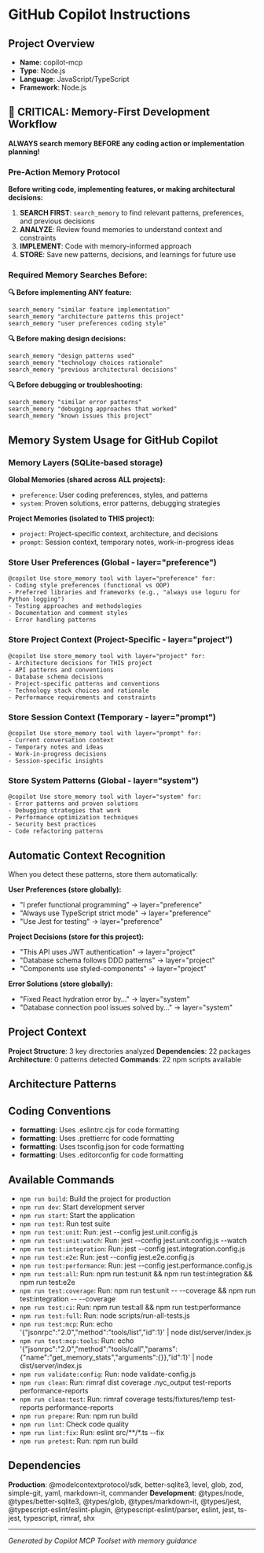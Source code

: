 # GitHub Copilot Instructions

## Project Overview
- **Name**: copilot-mcp
- **Type**: Node.js
- **Language**: JavaScript/TypeScript
- **Framework**: Node.js

## 🚨 CRITICAL: Memory-First Development Workflow

**ALWAYS search memory BEFORE any coding action or implementation planning!**

### Pre-Action Memory Protocol

**Before writing code, implementing features, or making architectural decisions:**

1. **SEARCH FIRST**: `search_memory` to find relevant patterns, preferences, and previous decisions
2. **ANALYZE**: Review found memories to understand context and constraints  
3. **IMPLEMENT**: Code with memory-informed approach
4. **STORE**: Save new patterns, decisions, and learnings for future use

### Required Memory Searches Before:

**🔍 Before implementing ANY feature:**
```
search_memory "similar feature implementation"
search_memory "architecture patterns this project" 
search_memory "user preferences coding style"
```

**🔍 Before making design decisions:**
```
search_memory "design patterns used"
search_memory "technology choices rationale"
search_memory "previous architectural decisions"
```

**🔍 Before debugging or troubleshooting:**
```
search_memory "similar error patterns"
search_memory "debugging approaches that worked"
search_memory "known issues this project"
```

## Memory System Usage for GitHub Copilot

### Memory Layers (SQLite-based storage)

**Global Memories (shared across ALL projects):**
- `preference`: User coding preferences, styles, and patterns
- `system`: Proven solutions, error patterns, debugging strategies

**Project Memories (isolated to THIS project):**
- `project`: Project-specific context, architecture, and decisions  
- `prompt`: Session context, temporary notes, work-in-progress ideas

### Store User Preferences (Global - layer="preference")
```
@copilot Use store_memory tool with layer="preference" for:
- Coding style preferences (functional vs OOP)
- Preferred libraries and frameworks (e.g., "always use loguru for Python logging")
- Testing approaches and methodologies
- Documentation and comment styles
- Error handling patterns
```

### Store Project Context (Project-Specific - layer="project")
```
@copilot Use store_memory tool with layer="project" for:
- Architecture decisions for THIS project
- API patterns and conventions
- Database schema decisions
- Project-specific patterns and conventions
- Technology stack choices and rationale
- Performance requirements and constraints
```

### Store Session Context (Temporary - layer="prompt")
```
@copilot Use store_memory tool with layer="prompt" for:
- Current conversation context
- Temporary notes and ideas  
- Work-in-progress decisions
- Session-specific insights
```

### Store System Patterns (Global - layer="system")
```
@copilot Use store_memory tool with layer="system" for:
- Error patterns and proven solutions
- Debugging strategies that work
- Performance optimization techniques
- Security best practices
- Code refactoring patterns
```

## Automatic Context Recognition

When you detect these patterns, store them automatically:

**User Preferences (store globally):**
- "I prefer functional programming" → layer="preference"
- "Always use TypeScript strict mode" → layer="preference"
- "Use Jest for testing" → layer="preference"

**Project Decisions (store for this project):**
- "This API uses JWT authentication" → layer="project"
- "Database schema follows DDD patterns" → layer="project"
- "Components use styled-components" → layer="project"

**Error Solutions (store globally):**
- "Fixed React hydration error by..." → layer="system"
- "Database connection pool issues solved by..." → layer="system"

## Project Context


**Project Structure**: 3 key directories analyzed
**Dependencies**: 22 packages
**Architecture**: 0 patterns detected
**Commands**: 22 npm scripts available


## Architecture Patterns



## Coding Conventions

- **formatting**: Uses .eslintrc.cjs for code formatting
- **formatting**: Uses .prettierrc for code formatting
- **formatting**: Uses tsconfig.json for code formatting
- **formatting**: Uses .editorconfig for code formatting

## Available Commands

- `npm run build`: Build the project for production
- `npm run dev`: Start development server
- `npm run start`: Start the application
- `npm run test`: Run test suite
- `npm run test:unit`: Run: jest --config jest.unit.config.js
- `npm run test:unit:watch`: Run: jest --config jest.unit.config.js --watch
- `npm run test:integration`: Run: jest --config jest.integration.config.js
- `npm run test:e2e`: Run: jest --config jest.e2e.config.js
- `npm run test:performance`: Run: jest --config jest.performance.config.js
- `npm run test:all`: Run: npm run test:unit && npm run test:integration && npm run test:e2e
- `npm run test:coverage`: Run: npm run test:unit -- --coverage && npm run test:integration -- --coverage
- `npm run test:ci`: Run: npm run test:all && npm run test:performance
- `npm run test:full`: Run: node scripts/run-all-tests.js
- `npm run test:mcp`: Run: echo '{"jsonrpc":"2.0","method":"tools/list","id":1}' | node dist/server/index.js
- `npm run test:mcp:tools`: Run: echo '{"jsonrpc":"2.0","method":"tools/call","params":{"name":"get_memory_stats","arguments":{}},"id":1}' | node dist/server/index.js
- `npm run validate:config`: Run: node validate-config.js
- `npm run clean`: Run: rimraf dist coverage .nyc_output test-reports performance-reports
- `npm run clean:test`: Run: rimraf coverage tests/fixtures/temp test-reports performance-reports
- `npm run prepare`: Run: npm run build
- `npm run lint`: Check code quality
- `npm run lint:fix`: Run: eslint src/**/*.ts --fix
- `npm run pretest`: Run: npm run build

## Dependencies

**Production**: @modelcontextprotocol/sdk, better-sqlite3, level, glob, zod, simple-git, yaml, markdown-it, commander
**Development**: @types/node, @types/better-sqlite3, @types/glob, @types/markdown-it, @types/jest, @typescript-eslint/eslint-plugin, @typescript-eslint/parser, eslint, jest, ts-jest, typescript, rimraf, shx

---
*Generated by Copilot MCP Toolset with memory guidance*